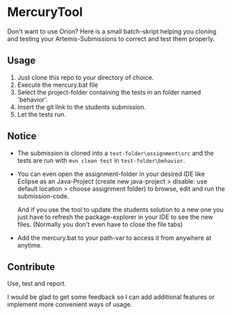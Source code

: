 # MercuryTool
Don't want to use Orion?
Here is a small batch-skript helping you cloning and testing your Artemis-Submissions to correct and test them properly.

## Usage
1. Just clone this repo to your directory of choice.
2. Execute the mercury.bat file
3. Select the project-folder containing the tests in an folder named 'behavior'.
4. Insert the git link to the students submission.
5. Let the tests run.

## Notice
- The submission is cloned into a `test-folder\assignment\src` and the tests are run with `mvn clean test` in `test-folder\behavior`.
- You can even open the assignment-folder in your desired IDE like Eclipse as an Java-Project (create new java-project > disable: use default location > choose assignment folder) to browse, edit and run the submission-code. 
  
    And if you use the tool to update the students solution to a new one you just have to refresh the package-explorer in your IDE to see the new files. (Normally you don't even have to close the file tabs)
- Add the mercury.bat to your path-var to access it from anywhere at anytime.

## Contribute
Use, test and report. 

I would be glad to get some feedback so I can add additional features or implement more convenient ways of usage.
